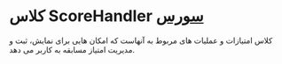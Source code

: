 <h1>
کلاس ScoreHandler
<a class="ext-link" href="classes_Tetris_Gameplay.js.html#line24" >سورس</a>
</h1>
کلاس امتیازات و عملیات های مربوط به آنهاست که امکان هایی برای نمایش، ثبت و مدیریت امتیاز مسابقه به کاربر می دهد.

